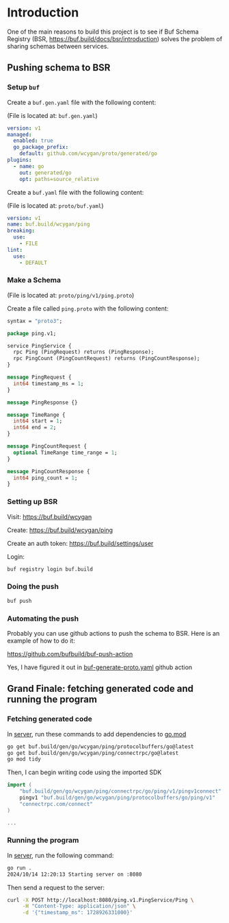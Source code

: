 # Introduction

One of the main reasons to build this project is to see if Buf Schema Registry (BSR, https://buf.build/docs/bsr/introduction) solves
the problem of sharing schemas between services.

## Pushing schema to BSR

### Setup `buf`

Create a `buf.gen.yaml` file with the following content:

(File is located at: `buf.gen.yaml`)

```yaml
version: v1
managed:
  enabled: true
  go_package_prefix:
    default: github.com/wcygan/proto/generated/go
plugins:
  - name: go
    out: generated/go
    opt: paths=source_relative
```

Create a `buf.yaml` file with the following content:

(File is located at: `proto/buf.yaml`)

```yaml
version: v1
name: buf.build/wcygan/ping
breaking:
  use:
    - FILE
lint:
  use:
    - DEFAULT
```

### Make a Schema

(File is located at: `proto/ping/v1/ping.proto`)

Create a file called `ping.proto` with the following content:

```proto
syntax = "proto3";

package ping.v1;

service PingService {
  rpc Ping (PingRequest) returns (PingResponse);
  rpc PingCount (PingCountRequest) returns (PingCountResponse);
}

message PingRequest {
  int64 timestamp_ms = 1;
}

message PingResponse {}

message TimeRange {
  int64 start = 1;
  int64 end = 2;
}

message PingCountRequest {
  optional TimeRange time_range = 1;
}

message PingCountResponse {
  int64 ping_count = 1;
}
```

### Setting up BSR 

Visit: https://buf.build/wcygan

Create: https://buf.build/wcygan/ping

Create an auth token: https://buf.build/settings/user

Login:

```bash
buf registry login buf.build
```

### Doing the push

```bash
buf push
```

### Automating the push

Probably you can use github actions to push the schema to BSR. Here is an example of how to do it:

https://github.com/bufbuild/buf-push-action

Yes, I have figured it out in [buf-generate-proto.yaml](../.github/workflows/buf-generate-proto.yaml) github action

## Grand Finale: fetching generated code and running the program

### Fetching generated code

In [server](../server), run these commands to add dependencies to [go.mod](../server/go.mod)

```bash
go get buf.build/gen/go/wcygan/ping/protocolbuffers/go@latest
go get buf.build/gen/go/wcygan/ping/connectrpc/go@latest
go mod tidy
```

Then, I can begin writing code using the imported SDK

```go
import (
	"buf.build/gen/go/wcygan/ping/connectrpc/go/ping/v1/pingv1connect"
	pingv1 "buf.build/gen/go/wcygan/ping/protocolbuffers/go/ping/v1"
	"connectrpc.com/connect"
)

...
```

### Running the program

In [server](../server), run the following command:

```bash
go run .          
2024/10/14 12:20:13 Starting server on :8080
```

Then send a request to the server:

```bash
curl -X POST http://localhost:8080/ping.v1.PingService/Ping \
     -H "Content-Type: application/json" \
     -d '{"timestamp_ms": 1728926331000}'
```